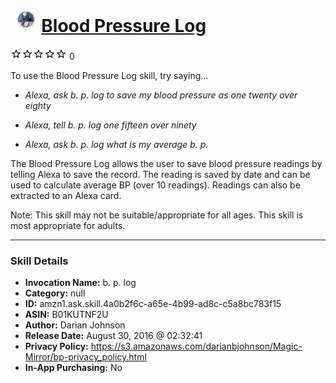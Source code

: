 # &nbsp;<img src="skill_icon" alt="Blood Pressure Log icon" width="36"> [Blood Pressure Log](http://alexa.amazon.com/#skills/amzn1.ask.skill.4a0b2f6c-a65e-4b99-ad8c-c5a8bc783f15)
![0 stars](../../images/ic_star_border_black_18dp_1x.png)![0 stars](../../images/ic_star_border_black_18dp_1x.png)![0 stars](../../images/ic_star_border_black_18dp_1x.png)![0 stars](../../images/ic_star_border_black_18dp_1x.png)![0 stars](../../images/ic_star_border_black_18dp_1x.png) 0

To use the Blood Pressure Log skill, try saying...

* *Alexa, ask b. p. log to save my blood pressure as one twenty over eighty*

* *Alexa, tell b. p. log one fifteen over ninety*

* *Alexa, ask b. p. log what is my average b. p.*

The Blood Pressure Log allows the user to save blood pressure readings by telling Alexa to save the record. The reading is saved by date and can be used to calculate average BP (over 10 readings). Readings can also be extracted to an Alexa card.

Note: This skill may not be suitable/appropriate for all ages. This skill is most appropriate for adults.

***

### Skill Details

* **Invocation Name:** b. p. log
* **Category:** null
* **ID:** amzn1.ask.skill.4a0b2f6c-a65e-4b99-ad8c-c5a8bc783f15
* **ASIN:** B01KUTNF2U
* **Author:** Darian Johnson
* **Release Date:** August 30, 2016 @ 02:32:41
* **Privacy Policy:** https://s3.amazonaws.com/darianbjohnson/Magic-Mirror/bp-privacy_policy.html
* **In-App Purchasing:** No
